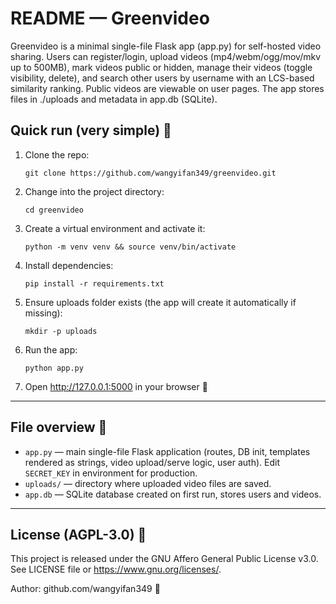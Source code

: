 # README — Greenvideo

Greenvideo is a minimal single-file Flask app (app.py) for self-hosted video sharing. Users can register/login, upload videos (mp4/webm/ogg/mov/mkv up to 500MB), mark videos public or hidden, manage their videos (toggle visibility, delete), and search other users by username with an LCS-based similarity ranking. Public videos are viewable on user pages. The app stores files in ./uploads and metadata in app.db (SQLite).

## Quick run (very simple) 🚀

1. Clone the repo:
   ```
   git clone https://github.com/wangyifan349/greenvideo.git
   ```
2. Change into the project directory:
   ```
   cd greenvideo
   ```
3. Create a virtual environment and activate it:
   ```
   python -m venv venv && source venv/bin/activate
   ```
4. Install dependencies:
   ```
   pip install -r requirements.txt
   ```
5. Ensure uploads folder exists (the app will create it automatically if missing):
   ```
   mkdir -p uploads
   ```
6. Run the app:
   ```
   python app.py
   ```
7. Open http://127.0.0.1:5000 in your browser 🎉

---

## File overview 📁

- `app.py` — main single-file Flask application (routes, DB init, templates rendered as strings, video upload/serve logic, user auth). Edit `SECRET_KEY` in environment for production.  
- `uploads/` — directory where uploaded video files are saved.  
- `app.db` — SQLite database created on first run, stores users and videos.

---

## License (AGPL-3.0) 📜

This project is released under the GNU Affero General Public License v3.0. See LICENSE file or https://www.gnu.org/licenses/.

Author: github.com/wangyifan349 💚
